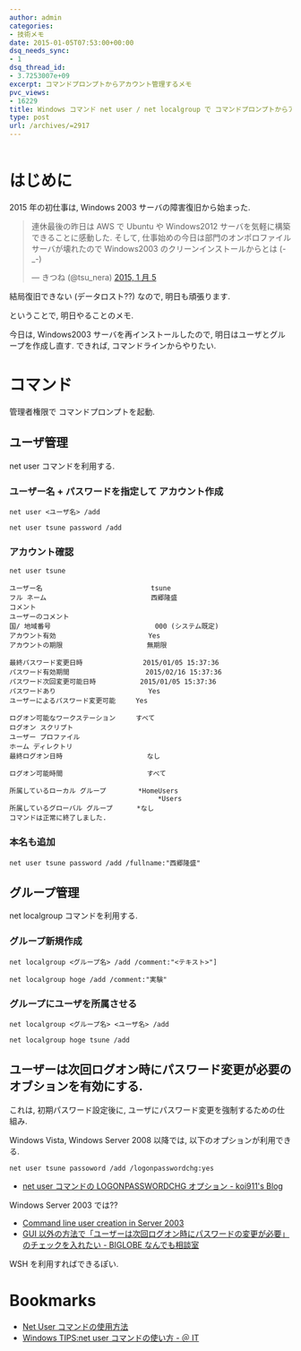 ```yaml
---
author: admin
categories:
- 技術メモ
date: 2015-01-05T07:53:00+00:00
dsq_needs_sync:
- 1
dsq_thread_id:
- 3.7253007e+09
excerpt: コマンドプロンプトからアカウント管理するメモ
pvc_views:
- 16229
title: Windows コマンド net user / net localgroup で コマンドプロンプトからアカウント管理するメモ
type: post
url: /archives/=2917
---
```


<img alt="" src="https://futurismo.biz/wp-content/uploads/Windows_7_Vertical_Logo_Web.jpg"/>

はじめに
========

2015 年の初仕事は, Windows 2003 サーバの障害復旧から始まった.

<blockquote class="twitter-tweet" lang="ja"><p>連休最後の昨日は AWS で Ubuntu や Windows2012 サーバを気軽に構築できることに感動した. &#10;そして, 仕事始めの今日は部門のオンポロファイルサーバが壊れたので Windows2003 のクリーンインストールからとは (-_-)</p>&mdash; きつね (@tsu_nera) <a href="https://twitter.com/tsu_nera/status/551949561254526977">2015, 1 月 5</a></blockquote>
<script async src="//platform.twitter.com/widgets.js" charset="utf-8"></script>

結局復旧できない (データロスト??) なので, 明日も頑張ります.

ということで, 明日やることのメモ.

今日は, Windows2003 サーバを再インストールしたので,
明日はユーザとグループを作成し直す. できれば,
コマンドラインからやりたい.

コマンド
========

管理者権限で コマンドプロンプトを起動.

ユーザ管理
----------

net user コマンドを利用する.

### ユーザー名 + パスワードを指定して アカウント作成

``` {.text}
net user <ユーザ名> /add

net user tsune password /add
```

### アカウント確認

``` {.text}
net user tsune

ユーザー名                           tsune
フル ネーム                          西郷隆盛
コメント
ユーザーのコメント
国/ 地域番号                          000 (システム既定)
アカウント有効                       Yes
アカウントの期限                     無期限

最終パスワード変更日時               2015/01/05 15:37:36
パスワード有効期間                   2015/02/16 15:37:36
パスワード次回変更可能日時           2015/01/05 15:37:36
パスワードあり                       Yes
ユーザーによるパスワード変更可能     Yes

ログオン可能なワークステーション     すべて
ログオン スクリプト
ユーザー プロファイル
ホーム ディレクトリ
最終ログオン日時                     なし

ログオン可能時間                     すべて

所属しているローカル グループ        *HomeUsers
                                     *Users
所属しているグローバル グループ      *なし
コマンドは正常に終了しました.

```

### 本名も追加

``` {.text}
net user tsune password /add /fullname:"西郷隆盛"
```

グループ管理
------------

net localgroup コマンドを利用する.

### グループ新規作成

``` {.text}
net localgroup <グループ名> /add /comment:"<テキスト>"]

net localgroup hoge /add /comment:"実験"
```

### グループにユーザを所属させる

``` {.text}
net localgroup <グループ名> <ユーザ名> /add

net localgroup hoge tsune /add
```

ユーザーは次回ログオン時にパスワード変更が必要のオブションを有効にする.
-----------------------------------------------------------------------

これは, 初期パスワード設定後に,
ユーザにパスワード変更を強制するための仕組み.

Windows Vista, Windows Server 2008 以降では,
以下のオプションが利用できる.

``` {.text}
net user tsune passoword /add /logonpasswordchg:yes
```

-   [net user コマンドの LOGONPASSWORDCHG オプション - koi911's
    Blog](https://koi9112.blog.shinobi.jp/%E6%9C%AA%E9%81%B8%E6%8A%9E/net%20user%E3%82%B3%E3%83%9E%E3%83%B3%E3%83%89%E3%81%AElogonpasswordchg%E3%82%AA%E3%83%97%E3%82%B7%E3%83%A7%E3%83%B3)

Windows Server 2003 では??

-   [Command line user creation in Server
    2003](https://social.technet.microsoft.com/Forums/windowsserver/en-US/3e96c159-b4c1-4215-8b7a-370ea9590463/command-line-user-creation-in-server-2003?forum=winserverDS)
-   [GUI
    以外の方法で「ユーザーは次回ログオン時にパスワードの変更が必要」のチェックを入れたい -
    BIGLOBE なんでも相談室](https://soudan1.biglobe.ne.jp/qa1936302.html)

WSH を利用すればできるぽい.

Bookmarks
=========

-   [Net User
    コマンドの使用方法](https://support.microsoft.com/kb/251394/ja)
-   [Windows TIPS:net user コマンドの使い方 - ＠
    IT](https://www.atmarkit.co.jp/ait/articles/0609/02/news014.html)


